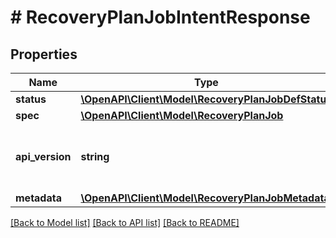 # # RecoveryPlanJobIntentResponse

## Properties

Name | Type | Description | Notes
------------ | ------------- | ------------- | -------------
**status** | [**\OpenAPI\Client\Model\RecoveryPlanJobDefStatus**](RecoveryPlanJobDefStatus.md) |  | [optional]
**spec** | [**\OpenAPI\Client\Model\RecoveryPlanJob**](RecoveryPlanJob.md) |  | [optional]
**api_version** | **string** | API Version of the Nutanix v3 API framework. | [default to '3.1.0']
**metadata** | [**\OpenAPI\Client\Model\RecoveryPlanJobMetadata**](RecoveryPlanJobMetadata.md) |  |

[[Back to Model list]](../../README.md#models) [[Back to API list]](../../README.md#endpoints) [[Back to README]](../../README.md)
